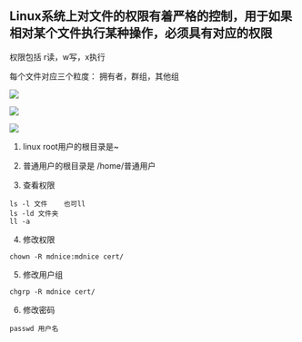 ## Linux系统上对文件的权限有着严格的控制，用于如果相对某个文件执行某种操作，必须具有对应的权限

权限包括 r读，w写，x执行

每个文件对应三个粒度： 拥有者，群组，其他组

![](https://files.mdnice.com/pic/68b15a85-25e2-44ea-8f32-fe34078069c1.png)

![](https://files.mdnice.com/pic/a14ff572-9255-44e8-a4fe-7b18ab531822.png)

![](https://files.mdnice.com/pic/bff41537-7ebd-457d-8fe1-716c90853685.png)

1. linux root用户的根目录是~

2. 普通用户的根目录是 /home/普通用户

3. 查看权限
```
ls -l 文件    也可ll
ls -ld 文件夹
ll -a
```

4. 修改权限
```
chown -R mdnice:mdnice cert/
```
5. 修改用户组
```
chgrp -R mdnice cert/
```

6. 修改密码

```
passwd 用户名
```